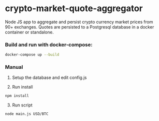 # crypto-market-quote-aggregator
Node JS app to aggregate and persist crypto currency market prices from 90+ exchanges.  Quotes are persisted to a Postgresql database in a docker container or standalone.

### Build and run with docker-compose:

```bash
docker-compose up --build
```

### Manual
1. Setup the database and edit config.js

2. Run install
```bash
npm install
```

3. Run script
```bash
node main.js USD/BTC
```
